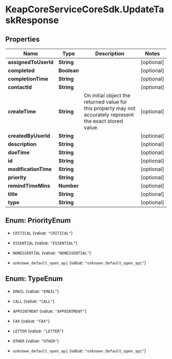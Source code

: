 # KeapCoreServiceCoreSdk.UpdateTaskResponse

## Properties

Name | Type | Description | Notes
------------ | ------------- | ------------- | -------------
**assignedToUserId** | **String** |  | [optional] 
**completed** | **Boolean** |  | [optional] 
**completionTime** | **String** |  | [optional] 
**contactId** | **String** |  | [optional] 
**createTime** | **String** | On initial object the returned value for this property may not accurately represent the exact stored value. | [optional] 
**createdByUserId** | **String** |  | [optional] 
**description** | **String** |  | [optional] 
**dueTime** | **String** |  | [optional] 
**id** | **String** |  | [optional] 
**modificationTime** | **String** |  | [optional] 
**priority** | **String** |  | [optional] 
**remindTimeMins** | **Number** |  | [optional] 
**title** | **String** |  | [optional] 
**type** | **String** |  | [optional] 



## Enum: PriorityEnum


* `CRITICAL` (value: `"CRITICAL"`)

* `ESSENTIAL` (value: `"ESSENTIAL"`)

* `NONESSENTIAL` (value: `"NONESSENTIAL"`)

* `unknown_default_open_api` (value: `"unknown_default_open_api"`)





## Enum: TypeEnum


* `EMAIL` (value: `"EMAIL"`)

* `CALL` (value: `"CALL"`)

* `APPOINTMENT` (value: `"APPOINTMENT"`)

* `FAX` (value: `"FAX"`)

* `LETTER` (value: `"LETTER"`)

* `OTHER` (value: `"OTHER"`)

* `unknown_default_open_api` (value: `"unknown_default_open_api"`)




